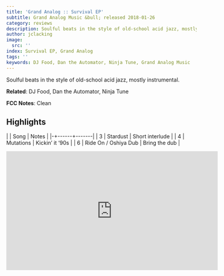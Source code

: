 ```yaml
---
title: 'Grand Analog :: Survival EP'
subtitle: Grand Analog Music &bull; released 2018-01-26
category: reviews
description: Soulful beats in the style of old-school acid jazz, mostly instrumental.
author: jclacking
image:
  src: ''
index: Survival EP, Grand Analog
tags: ''
keywords: DJ Food, Dan the Automator, Ninja Tune, Grand Analog Music
---
```

Soulful beats in the style of old-school acid jazz, mostly instrumental.<!--more-->

**Related**: DJ Food, Dan the Automator, Ninja Tune

**FCC Notes**: Clean

## Highlights

| | Song | Notes |
|-+------+-------|
| 3 | Stardust | Short interlude |
| 4 | Mutations | Kickin’ it ‘90s |
| 6 | Ride On  / Oshiya Dub | Bring the dub |

<div class="tlo-detail-video"><iframe width="560" height="315" src="https://www.youtube.com/embed/VZhhb5xjQCQ" frameborder="0" allow="autoplay; encrypted-media" allowfullscreen></iframe></div>


